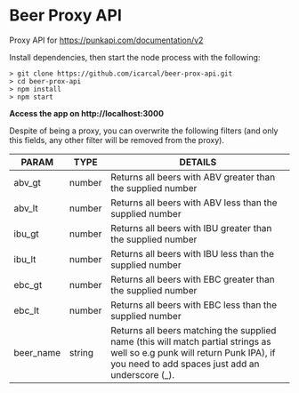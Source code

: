 # Beer Proxy API

Proxy API for https://punkapi.com/documentation/v2

Install dependencies, then start the node process with the following:

```
> git clone https://github.com/icarcal/beer-prox-api.git
> cd beer-prox-api
> npm install
> npm start
```

**Access the app on http://localhost:3000**

Despite of being a proxy, you can overwrite the following filters (and only this fields, any other filter will be removed from the proxy).

| PARAM     | TYPE   | DETAILS                                                                                                                                                                        |
| --------- | ------ | ------------------------------------------------------------------------------------------------------------------------------------------------------------------------------ |
| abv_gt    | number | Returns all beers with ABV greater than the supplied number                                                                                                                    |
| abv_lt    | number | Returns all beers with ABV less than the supplied number                                                                                                                       |
| ibu_gt    | number | Returns all beers with IBU greater than the supplied number                                                                                                                    |
| ibu_lt    | number | Returns all beers with IBU less than the supplied number                                                                                                                       |
| ebc_gt    | number | Returns all beers with EBC greater than the supplied number                                                                                                                    |
| ebc_lt    | number | Returns all beers with EBC less than the supplied number                                                                                                                       |
| beer_name | string | Returns all beers matching the supplied name (this will match partial strings as well so e.g punk will return Punk IPA), if you need to add spaces just add an underscore (_). |
